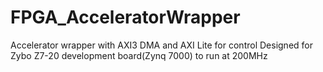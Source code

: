 # FPGA_AcceleratorWrapper
Accelerator wrapper with AXI3 DMA and AXI Lite for control
Designed for Zybo Z7-20 development board(Zynq 7000) to run at 200MHz
